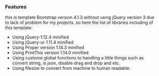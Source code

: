 ### Features

this is template Bootstrap version 4.1.3 without using jQuery version 3 due to lack of problem for my projects.
so here the list of libraries including of this template:
- Using jQuery-1.12.4 minified
- Using jQuery-ui-1.11.4 minified
- Using Proper version 1.14.3 minified
- Using PrintThis version 1.14.0 minified
- Using custome global functions to handling a little things such as convert string, is json, disable drag and drop and etc.
- Using filesize to convert from machine to human readable.
